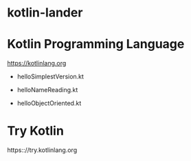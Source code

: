 # kotlin-lander

# Kotlin Programming Language
https://kotlinlang.org

- helloSimplestVersion.kt

- helloNameReading.kt

- helloObjectOriented.kt

# Try Kotlin
https:://try.kotlinlang.org

